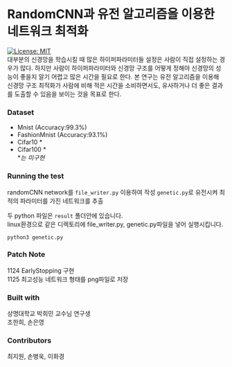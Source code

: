 RandomCNN과 유전 알고리즘을 이용한 네트워크 최적화
=================================================  
[![License: MIT](https://img.shields.io/badge/License-MIT-yellow.svg)](https://opensource.org/licenses/MIT)  
대부분의 신경망을 학습시킬 때 많은 하이퍼파라미터들 설정은 사람이 직접 설정하는 경우가 많다. 하지만 사람이 하이퍼파라미터와 신경망 구조를 어떻게 정해야 신경망의 성능이 좋을지 알기 어렵고 많은 시간을 필요로 한다. 본 연구는 유전 알고리즘을 이용해 신경망 구조 최적화가 사람에 비해 적은 시간을 소비하면서도, 유사하거나 더 좋은 결과를 도출할 수 있음을 보이는 것을 목표로 한다.
### Dataset
* Mnist (Accuracy:99.3%)   
* FashionMnist (Accuracy:93.1%)   
* Cifar10 *  
* Cifar100  *  
\**는 미구현*

### Running the test
randomCNN network를 `file_writer.py` 이용하여 작성 
`genetic.py`로 유전시켜 최적의 파라미터를 가진 네트워크를 추출  

두 python 파일은 `result` 폴더안에 있습니다.  
linux환경으로 같은 디렉토리에 file_writer.py, genetic.py파일을 넣어 실행시킵니다.  
```
python3 genetic.py
```

### Patch Note
1124 EarlyStopping 구현  
1125 최고성능 네트워크 형태를 png파일로 저장


### Built with
상명대학교 박희민 교수님 연구생  
조한희, 손은영

### Contributors
최지원, 손병욱, 이화경
